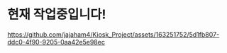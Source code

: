 <h1>현재 작업중입니다!</h1>

https://github.com/jajaham4/Kiosk_Project/assets/163251752/5d1fb807-ddc0-4f90-9205-0aa42e5e98ec


